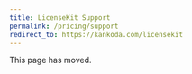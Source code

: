 ```yaml
---
title: LicenseKit Support
permalink: /pricing/support
redirect_to: https://kankoda.com/licensekit
---
```


This page has moved.